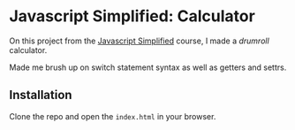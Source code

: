 
# Javascript Simplified: Calculator

On this project from the [Javascript Simplified](https://javascriptsimplified.com) course, I made a *drumroll* calculator.

Made me brush up on switch statement syntax as well as getters and settrs.


## Installation


Clone the repo and open the `index.html` in your browser.

